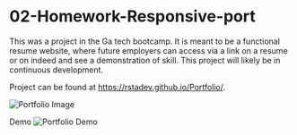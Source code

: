 # 02-Homework-Responsive-port

This was a project in the Ga tech bootcamp. It is meant to be a functional resume website, where future employers can access via a link on a resume or on indeed and see a demonstration of skill. This project will likely be in continuous development.

Project can be found at https://rstadev.github.io/Portfolio/.

![Portfolio Image](https://raw.githubusercontent.com/rstadev/Portfolio/main/assets/misc/Screenshot%202021-02-25%20160240.png)


Demo
![Portfolio Demo](https://raw.githubusercontent.com/rstadev/Portfolio/main/assets/misc/Portfoliodemo.gif)
